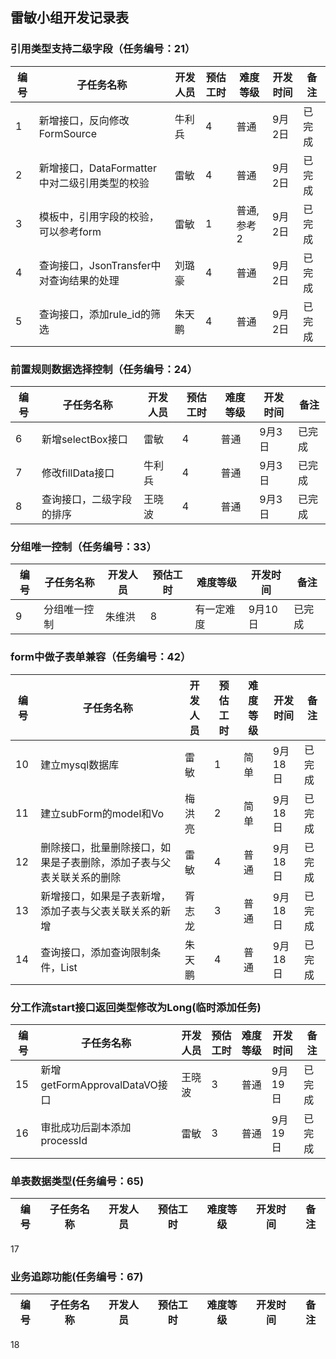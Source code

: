 ## 雷敏小组开发记录表
### 引用类型支持二级字段（任务编号：21）
编号|子任务名称|开发人员|预估工时|难度等级|开发时间|备注
---|---|---|---|---|---|---
1|新增接口，反向修改FormSource|牛利兵|4|普通|9月2日|已完成
2|新增接口，DataFormatter中对二级引用类型的校验|雷敏|4|普通|9月2日|已完成
3|模板中，引用字段的校验，可以参考form|雷敏|1|普通,参考2|9月2日|已完成
4|查询接口，JsonTransfer中对查询结果的处理|刘璐豪|4|普通|9月2日|已完成
5|查询接口，添加rule_id的筛选|朱天鹏|4|普通|9月2日|已完成

### 前置规则数据选择控制（任务编号：24）
编号|子任务名称|开发人员|预估工时|难度等级|开发时间|备注
---|---|---|---|---|---|---
6|新增selectBox接口|雷敏|4|普通|9月3日|已完成
7|修改fillData接口|牛利兵|4|普通|9月3日|已完成
8|查询接口，二级字段的排序|王晓波|4|普通|9月3日|已完成

### 分组唯一控制（任务编号：33）
编号|子任务名称|开发人员|预估工时|难度等级|开发时间|备注
---|---|---|---|---|---|---
9|分组唯一控制|朱维洪|8|有一定难度|9月10日|已完成

### form中做子表单兼容（任务编号：42）
编号|子任务名称|开发人员|预估工时|难度等级|开发时间|备注
---|---|---|---|---|---|---
10|建立mysql数据库|雷敏|1|简单|9月18日|已完成
11|建立subForm的model和Vo|梅洪亮|2|简单|9月18日|已完成
12|删除接口，批量删除接口，如果是子表删除，添加子表与父表关联关系的删除|雷敏|4|普通|9月18日|已完成
13|新增接口，如果是子表新增，添加子表与父表关联关系的新增|胥志龙|3|普通|9月18日|已完成
14|查询接口，添加查询限制条件，List<FormDataId>|朱天鹏|4|普通|9月18日|已完成

### 分工作流start接口返回类型修改为Long(临时添加任务)
编号|子任务名称|开发人员|预估工时|难度等级|开发时间|备注
---|---|---|---|---|---|---
15|新增getFormApprovalDataVO接口|王晓波|3|普通|9月19日|已完成
16|审批成功后副本添加processId|雷敏|3|普通|9月19日|已完成

### 单表数据类型(任务编号：65)
编号|子任务名称|开发人员|预估工时|难度等级|开发时间|备注
---|---|---|---|---|---|---
17
### 业务追踪功能(任务编号：67)
编号|子任务名称|开发人员|预估工时|难度等级|开发时间|备注
---|---|---|---|---|---|---
18








